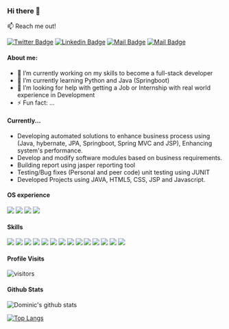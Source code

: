 ### Hi there 👋


:mailbox: Reach me out!

[![Twitter Badge](https://img.shields.io/badge/-@101Dominic-1ca0f1?style=flat&labelColor=1ca0f1&logo=twitter&logoColor=white&link=https://twitter.com/101Dominic)](https://twitter.com/101Dominic) [![Linkedin Badge](https://img.shields.io/badge/dominic-kgoete-0211318a?style=flat&labelColor=0211318a&logo=linkedin&logoColor=white)](https://www.linkedin.com/in/dominic-kgoete-0211318a/) [![Mail Badge](https://img.shields.io/badge/-@_domi_02-e84393?style=flat&labelColor=e84393&logo=instagram&logoColor=white)](https://www.instagram.com/_domi_02/) [![Mail Badge](https://img.shields.io/badge/-dkgoete-c0392b?style=flat&labelColor=c0392b&logo=gmail&logoColor=white)](mailto:dkgoete@gmail.com)


#### About me:

- 🔭 I’m currently working on my skills to become a full-stack developer
- 🌱 I’m currently learning Python and Java (Springboot)
- 🤔 I’m looking for help with getting a Job or Internship with real world experience in Development
- ⚡ Fun fact: ...

#### Currently...
- Developing automated solutions to enhance business process using (Java, hybernate, JPA, Springboot, Spring MVC and JSP), Enhancing system's performance.
- Develop and modify software modules based on business requirements.
- Building report using jasper reporting tool
- Testing/Bug fixes (Personal and peer code) unit testing using JUNIT
- Developed Projects using JAVA, HTML5, CSS, JSP and Javascript.

#### OS experience

<img src="https://img.shields.io/badge/Android-3DDC84?style=for-the-badge&logo=android&logoColor=white" />

<img src="https://img.shields.io/badge/iOS-000000?style=for-the-badge&logo=ios&logoColor=white" />

<img src="https://img.shields.io/badge/Ubuntu-E95420?style=for-the-badge&logo=ubuntu&logoColor=white" />

<img src="https://img.shields.io/badge/Windows-0078D6?style=for-the-badge&logo=windows&logoColor=white" />


#### Skills

<img src="https://img.shields.io/badge/Python-3776AB?style=for-the-badge&logo=python&logoColor=white" />

<img src="https://img.shields.io/badge/HTML-239120?style=for-the-badge&logo=html5&logoColor=white" />

<img src="https://img.shields.io/badge/CSS-239120?style=for-the-badge&logo=css3&logoColor=white" />

<img src="https://img.shields.io/badge/JavaScript-F7DF1E?style=for-the-badge&logo=javascript&logoColor=black" />

<img src="https://img.shields.io/badge/Javascript-323330?style=for-the-badge&logo=javascript&logoColor=F7DF1E" />

<img src="https://img.shields.io/badge/HTML5-E34F26?style=for-the-badge&logo=html5&logoColor=white" />

<img src="https://img.shields.io/badge/Java-ED8B00?style=for-the-badge&logo=java&logoColor=white" />

<img src="https://img.shields.io/badge/Markdown-000000?style=for-the-badge&logo=markdown&logoColor=white" />

<img src="https://img.shields.io/badge/Spring-6DB33F?style=for-the-badge&logo=spring&logoColor=white" />

<img src="https://img.shields.io/badge/MySQL-00000F?style=for-the-badge&logo=mysql&logoColor=white" />

<img src="https://img.shields.io/badge/Microsoft_Excel-217346?style=for-the-badge&logo=microsoft-excel&logoColor=white" />

<img src="https://img.shields.io/badge/Microsoft_PowerPoint-B7472A?style=for-the-badge&logo=microsoft-powerpoint&logoColor=white" />

<img src="https://img.shields.io/badge/Microsoft_Office-D83B01?style=for-the-badge&logo=microsoft-office&logoColor=white" />

<img src="https://img.shields.io/badge/Microsoft_Word-2B579A?style=for-the-badge&logo=microsoft-word&logoColor=white" />



#### Profile Visits

![visitors](https://visitor-badge.glitch.me/badge?page_id=lorthbroth.lorthbroth)

#### Github Stats
![Dominic's github stats](https://github-readme-stats.vercel.app/api?username=lorthbroth&count_private=true&theme=tokyonight&hide=contribs,prs)

[![Top Langs](https://github-readme-stats.vercel.app/api/top-langs/?username=lorthbroth&layout=compact)](https://github.com/lorthbroth/github-readme-stats)

